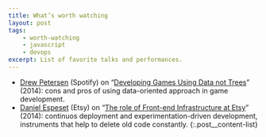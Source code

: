 ```yaml
---
title: What’s worth watching
layout: post
tags:
    - worth-watching
    - javascript
    - devops
excerpt: List of favorite talks and performances.
---
```


- [Drew Petersen](https://twitter.com/KirbySayshi) (Spotify) on “[Developing Games Using Data not Trees](https://www.youtube.com/watch?v=uNVP5jDOVAY)” (2014): cons and pros of using data-oriented approach in game development.
- [Daniel Espeset](https://twitter.com/danielespeset) (Etsy) on “[The role of Front-end Infrastructure at Etsy](https://vimeo.com/109912254)” (2014): continuos deployment and experimentation-driven development, instruments that help to delete old code constantly.
{:.post__content-list}
